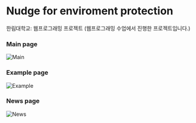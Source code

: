 # Nudge for enviroment protection
한림대학교: 웹프로그래밍 프로젝트
(웹프로그래밍 수업에서 진행한 프로젝트입니다.)

### Main page
![Main](https://github.com/YerinJi/webpro-project/assets/86339431/f027b42e-51e9-48e2-ac52-56baea60e3ba)

### Example page
![Example]()

### News page
![News]()
